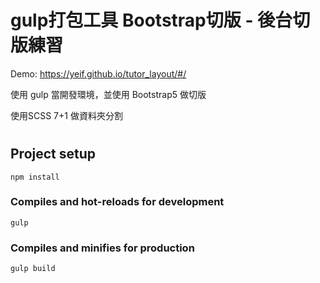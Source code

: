 
# gulp打包工具  Bootstrap切版 -  後台切版練習

Demo: https://yeif.github.io/tutor_layout/#/

使用 gulp 當開發環境，並使用 Bootstrap5 做切版

使用SCSS 7+1 做資料夾分割
#

## Project setup
```
npm install
```

### Compiles and hot-reloads for development
```
gulp
```

### Compiles and minifies for production
```
gulp build
```
